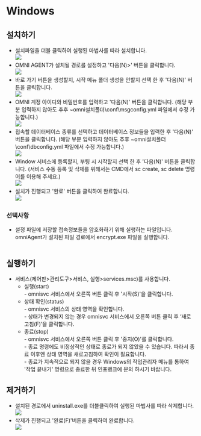 # Windows

## 설치하기

* 설치파일을 더블 클릭하여 실행된 마법사를 따라 설치합니다.\
  ![](<../../.gitbook/assets/image (1) (1).png>)
* OMNI AGENT가 설치될 경로를 설정하고 '다음(N)>' 버튼을 클릭합니다.\
  ![](<../../.gitbook/assets/image (2) (1).png>)
* 바로 가기 버튼을 생성할지, 시작 메뉴 폴더 생성을 안할지 선택 한 후 '다음(N)' 버튼을 클릭합니다.\
  ![](<../../.gitbook/assets/image (3) (1).png>)
* OMNI 계정 아이디와 비밀번호를 입력하고 '다음(N)' 버튼을 클릭합니다. (해당 부분 입력하지 않아도 추후 \~omni설치폴더\conf\msgconfig.yml 파일에서 수정 가능합니다.)\
  ![](<../../.gitbook/assets/image (4) (1).png>)
* 접속할 데이터베이스 종류를 선택하고 데이터베이스 정보들을 입력한 후 '다음(N)' 버튼을 클릭합니다. (해당 부분 입력하지 않아도 추후 \~omni설치폴더\conf\dbconfig.yml 파일에서 수정 가능합니다.)\
  ![](<../../.gitbook/assets/image (5).png>)
* Window 서비스에 등록할지, 부팅 시 시작할지 선택 한 후 '다음(N)' 버튼을 클릭합니다. (서비스 수동 등록 및 삭제를 위해서는 CMD에서 sc create, sc delete 명령어를 이용해 주세요.)\
  ![](<../../.gitbook/assets/image (6).png>)
* 설치가 진행되고 '완료' 버튼을 클릭하여 완료합니다.\
  ![](<../../.gitbook/assets/image (7).png>)

### 선택사항

*   설정 파일에 저장할 접속정보들을 암호화하기 위해 실행하는 파일입니다.\
    omniAgent가 설치된 파일 경로에서 encrypt.exe 파일을 실행합니다.

    <div align="left">

    <figure><img src="../../.gitbook/assets/image (8).png" alt=""><figcaption></figcaption></figure>

    </div>

## 실행하기

* 서비스(제어판>관리도구>서비스, 실행>services.msc)를 사용합니다.
  * 실행(start)\
    \- omnisvc 서비스에서 오른쪽 버튼 클릭 후 '시작(S)'을 클릭합니다.
  * 상태 확인(status)\
    \- omnisvc 서비스의 상태 영역을 확인합니다.\
    \- 상태가 변경되지 않는 경우 omnisvc 서비스에서 오른쪽 버튼 클릭 후 ‘새로 고침(F)’을 클릭합니다.
  * 종료(stop)\
    \- omnisvc 서비스에서 오른쪽 버튼 클릭 후 '중지(O)'를 클릭합니다.\
    \- 종료 명령에도 비정상적인 상태로 종료가 되지 않았을 수 있습니다. 따라서 종료 이후엔 상태 영역을 새로고침하여 확인이 필요합니다.\
    \- 종료가 지속적으로 되지 않을 경우 Windows의 작업관리자 메뉴를 통하여 '작업 끝내기' 명령으로 종료한 뒤 인포뱅크에 문의 하시기 바랍니다.

## 제거하기

* 설치된 경로에서 uninstall.exe를 더블클릭하여 실행된 마법사를 따라 삭제합니다.\
  ![](<../../.gitbook/assets/image (9).png>)
* 삭제가 진행되고 '완료(F)'버튼을 클릭하여 완료합니다.\
  ![](<../../.gitbook/assets/image (10).png>)
